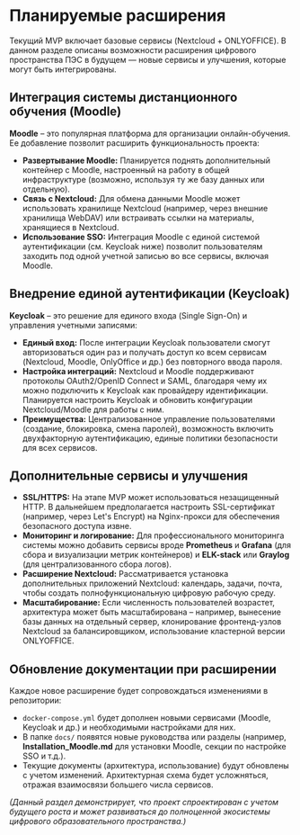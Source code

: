 # Планируемые расширения

Текущий MVP включает базовые сервисы (Nextcloud + ONLYOFFICE). В данном разделе описаны возможности расширения цифрового пространства ПЭС в будущем — новые сервисы и улучшения, которые могут быть интегрированы.

## Интеграция системы дистанционного обучения (Moodle)

**Moodle** – это популярная платформа для организации онлайн-обучения. Ее добавление позволит расширить функциональность проекта:

- **Развертывание Moodle:** Планируется поднять дополнительный контейнер с Moodle, настроенный на работу в общей инфраструктуре (возможно, используя ту же базу данных или отдельную).
- **Связь с Nextcloud:** Для обмена данными Moodle может использовать хранилище Nextcloud (например, через внешние хранилища WebDAV) или встраивать ссылки на материалы, хранящиеся в Nextcloud.
- **Использование SSO:** Интеграция Moodle с единой системой аутентификации (см. Keycloak ниже) позволит пользователям заходить под одной учетной записью во все сервисы, включая Moodle.

## Внедрение единой аутентификации (Keycloak)

**Keycloak** – это решение для единого входа (Single Sign-On) и управления учетными записями:

- **Единый вход:** После интеграции Keycloak пользователи смогут авторизоваться один раз и получать доступ ко всем сервисам (Nextcloud, Moodle, OnlyOffice и др.) без повторного ввода пароля.
- **Настройка интеграций:** Nextcloud и Moodle поддерживают протоколы OAuth2/OpenID Connect и SAML, благодаря чему их можно подключить к Keycloak как провайдеру идентификации. Планируется настроить Keycloak и обновить конфигурации Nextcloud/Moodle для работы с ним.
- **Преимущества:** Централизованное управление пользователями (создание, блокировка, смена паролей), возможность включить двухфакторную аутентификацию, единые политики безопасности для всех сервисов.

## Дополнительные сервисы и улучшения

- **SSL/HTTPS:** На этапе MVP может использоваться незащищенный HTTP. В дальнейшем предполагается настроить SSL-сертификат (например, через Let's Encrypt) на Nginx-прокси для обеспечения безопасного доступа извне.
- **Мониторинг и логирование:** Для профессионального мониторинга системы можно добавить сервисы вроде **Prometheus** и **Grafana** (для сбора и визуализации метрик контейнеров) и **ELK-stack** или **Graylog** (для централизованного сбора логов).
- **Расширение Nextcloud:** Рассматривается установка дополнительных приложений Nextcloud: календарь, задачи, почта, чтобы создать полнофункциональную цифровую рабочую среду.
- **Масштабирование:** Если численность пользователей возрастет, архитектура может быть масштабирована – например, вынесение базы данных на отдельный сервер, клонирование фронтенд-узлов Nextcloud за балансировщиком, использование кластерной версии ONLYOFFICE.

## Обновление документации при расширении

Каждое новое расширение будет сопровождаться изменениями в репозитории:

- `docker-compose.yml` будет дополнен новыми сервисами (Moodle, Keycloak и др.) и необходимыми настройками для них.
- В папке `docs/` появятся новые руководства или разделы (например, **Installation_Moodle.md** для установки Moodle, секции по настройке SSO и т.д.).
- Текущие документы (архитектура, использование) будут обновлены с учетом изменений. Архитектурная схема будет усложняться, отражая взаимосвязи большего числа сервисов.

*(Данный раздел демонстрирует, что проект спроектирован с учетом будущего роста и может развиваться до полноценной экосистемы цифрового образовательного пространства.)*
